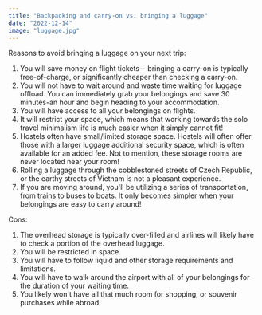 ```yaml
---
title: "Backpacking and carry-on vs. bringing a luggage"
date: "2022-12-14"
image: "luggage.jpg"
---
```


Reasons to avoid bringing a luggage on your next trip:

1. You will save money on flight tickets-- bringing a carry-on is typically free-of-charge, or significantly cheaper than checking a carry-on.
2. You will not have to wait around and waste time waiting for luggage offload. You can immediately grab your belongings and save 30 minutes-an hour and begin heading to your accommodation.
3. You will have access to all your belongings on flights.
4. It will restrict your space, which means that working towards the solo travel minimalism life is much easier when it simply cannot fit!
5. Hostels often have small/limited storage space. Hostels will often offer those with a larger luggage additional security space, which is often available for an added fee. Not to mention, these storage rooms are never located near your room!
6. Rolling a luggage through the cobblestoned streets of Czech Republic, or the earthy streets of Vietnam is not a pleasant experience.
7. If you are moving around, you'll be utilizing a series of transportation, from trains to buses to boats. It only becomes simpler when your belongings are easy to carry around!

Cons:

1. The overhead storage is typically over-filled and airlines will likely have to check a portion of the overhead luggage.
2. You will be restricted in space.
3. You will have to follow liquid and other storage requirements and limitations.
4. You will have to walk around the airport with all of your belongings for the duration of your waiting time.
5. You likely won't have all that much room for shopping, or souvenir purchases while abroad.
